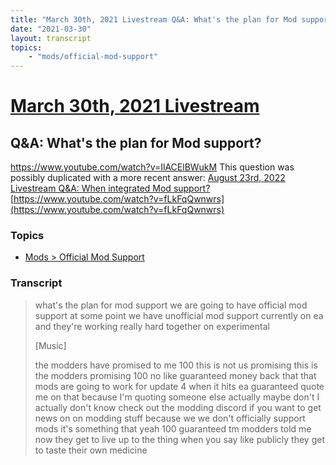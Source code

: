 ```yaml
---
title: "March 30th, 2021 Livestream Q&A: What's the plan for Mod support?"
date: "2021-03-30"
layout: transcript
topics:
    - "mods/official-mod-support"
---
```

# [March 30th, 2021 Livestream](../2021-03-30.md)
## Q&A: What's the plan for Mod support?
https://www.youtube.com/watch?v=IlACElBWukM
This question was possibly duplicated with a more recent answer: [August 23rd, 2022 Livestream Q&A: When integrated Mod support?](./yt-fLkFqQwnwrs.md) [https://www.youtube.com/watch?v=fLkFqQwnwrs](https://www.youtube.com/watch?v=fLkFqQwnwrs)


### Topics
* [Mods > Official Mod Support](../topics/mods/official-mod-support.md)

### Transcript

> what's the plan for mod support we are going to have official mod support at some point we have unofficial mod support currently on ea and they're working really hard together on experimental
>
> [Music]
>
> the modders have promised to me 100 this is not us promising this is the modders promising 100 no like guaranteed money back that that mods are going to work for update 4 when it hits ea guaranteed quote me on that because I'm quoting someone else actually maybe don't I actually don't know check out the modding discord if you want to get news on on modding stuff because we we don't officially support mods it's something that yeah 100 guaranteed tm modders told me now they get to live up to the thing when you say like publicly they get to taste their own medicine
